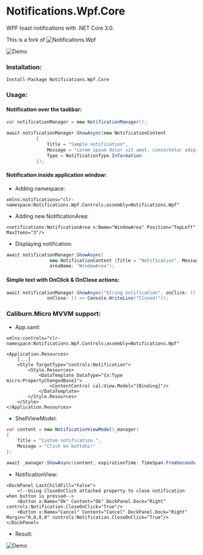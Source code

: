 # Notifications.Wpf.Core
WPF toast notifications with .NET Core 3.0. 

This is a fork of ![Notifications.Wpf](https://github.com/Federerer/Notifications.Wpf)

![Demo](http://i.imgur.com/UvYIVFV.gif)

### Installation:
```
Install-Package Notifications.Wpf.Core
```
### Usage:

#### Notification over the taskbar:
```C#
var notificationManager = new NotificationManager();

await notificationManager.ShowAsync(new NotificationContent
           {
               Title = "Sample notification",
               Message = "Lorem ipsum dolor sit amet, consectetur adipiscing elit.",
               Type = NotificationType.Information
           });
```

#### Notification inside application window:
- Adding namespace:
```XAML
xmlns:notifications="clr-namespace:Notifications.Wpf.Controls;assembly=Notifications.Wpf"
```
- Adding new NotificationArea:
```XAML
<notifications:NotificationArea x:Name="WindowArea" Position="TopLeft" MaxItems="3"/>
```
- Displaying notification:
```C#
await notificationManager.ShowAsync(
                new NotificationContent {Title = "Notification", Message = "Notification in window!"},
                areaName: "WindowArea");
```

#### Simple text with OnClick & OnClose actions:
```C#
await notificationManager.ShowAsync("String notification", onClick: () => Console.WriteLine("Click"),
               onClose: () => Console.WriteLine("Closed!"));
```
### Caliburn.Micro MVVM support:
- App.xaml:
```XAML
xmlns:controls="clr-namespace:Notifications.Wpf.Controls;assembly=Notifications.Wpf"

<Application.Resources>
    [...]
    <Style TargetType="controls:Notification">
        <Style.Resources>
            <DataTemplate DataType="{x:Type micro:PropertyChangedBase}">
                <ContentControl cal:View.Model="{Binding}"/>
            </DataTemplate>
        </Style.Resources>
    </Style>
</Application.Resources>
```
- ShellViewModel:
```C#
var content = new NotificationViewModel(_manager)
{
    Title = "Custom notification.",
    Message = "Click on buttons!"
};

await _manager.ShowAsync(content, expirationTime: TimeSpan.FromSeconds(30));
```
- NotificationView:
```XAML
<DockPanel LastChildFill="False">
    <!--Using CloseOnClick attached property to close notification when button is pressed-->
    <Button x:Name="Ok" Content="Ok" DockPanel.Dock="Right" controls:Notification.CloseOnClick="True"/>
    <Button x:Name="Cancel" Content="Cancel" DockPanel.Dock="Right" Margin="0,0,8,0" controls:Notification.CloseOnClick="True"/>
</DockPanel>
```
- Result:

![Demo](http://i.imgur.com/G1ZU2ID.gif)
